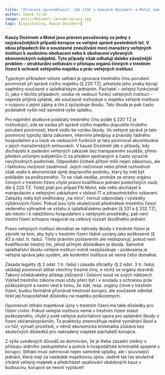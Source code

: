 ```yaml
---
title: "Ztracená spravedlnost: Jak stát v kauzách Dozimetr a Motol sám znemožňuje vymáhání škody"
author: Jakub Jiran
image: posts/dozimetr-seznam-zpravy.jpg
tags: [Legislativa, Kauza Dozimetr]
---
```


**Kauzy Dozimetr a Motol jsou právem považovány za jedny z nejzávažnějších případů korupce ve veřejné správě posledních let. V obou případech šlo o soustavné zneužívání moci manažery veřejných institucí k osobnímu obohacení nebo k obohacení vybraných ekonomických subjektů. Tyto případy však odhalují daleko závažnější problém – strukturální selhávání v přístupu orgánů činných v trestním řízení k ochraně veřejného majetku a práv veřejných institucí.**

Typickým příkladem tohoto selhání je ignorace trestného činu porušení povinnosti při správě cizího majetku (§ 220 TZ), přestože jeho znaky bývají naplněny současně s úplatkářským jednáním. Pachatel – veřejný funkcionář či, jako v těchto případech, osoba ve vedoucí funkci veřejných institucí – nejenže přijímá úplatek, ale současně rozhoduje o majetku veřejné instituce v rozporu s jejími zájmy a tím jí způsobuje škodu. Tato škoda je pak často podstatně vyšší než samotná výše úplatku.

Pro naplnění skutkové podstaty trestného činu podle § 220 TZ je rozhodující, zda se osoba při správě cizího majetku dopustila hrubého porušení povinností, které vedlo ke vzniku škody. Ve veřejné správě je tato povinnost typicky dána zákonem, interními předpisy a pravidly řádného hospodaření a u osob ve vedoucích funkcích je tato povinnost akcentována v jejich manažerských smlouvách.
V kauze Dozimetr jde o případy, kdy docházelo k zadávání veřejných zakázek bez transparentní soutěže, přímo předem určeným subjektům či za předem sjednaných a často výrazně nevýhodných podmínek. Odpovědní činitelé přitom měli nejen zákonnou, ale i faktickou možnost zasáhnout. Jejich nečinnost nebo přímé rozhodnutí však vedlo k ekonomické újmě dopravního podniku, který by měl být pokládán za poškozeného. To se však neděje, protože ze strany orgánu činných v trestním řízení chybí právní kvalifikace jednání podezřelých osob dle § 220 TZ.
Totéž platí pro případ FN Motol, kde mělo docházet k manipulacím s veřejnými zakázkami v oblasti IT a zdravotnického vybavení. Zakázky měly být směřovány „na míru“, čemuž odpovídaly i výsledky výběrových řízení. Pokud jsou tyto skutečnosti předmětem trestního řízení vedeného výhradně ve vztahu k úplatkářskému jednání (§ 331 a § 332 TZ), ale nikoliv i k náležitému hospodaření s veřejnými prostředky, pak není trestní řízení schopno reagovat na celkový rozsah škodlivého jednání.

Právo veřejných institucí domáhat se náhrady škody v trestním řízení je závislé na tom, aby byly v trestním řízení řádně uznány jako poškozené (§ 43 a násl. tr. řádu). Tímto právním postavením ale nedisponují, pokud není kvalifikován trestný čin, jehož přímým důsledkem je škoda. Samotné úplatkářství škodu veřejné instituci nutně nezpůsobuje – poškozena je veřejná správa jako systém, ale konkrétní instituce se nemá čeho domáhat.

Zásada legality (§ 2 odst. 1 tr. řádu) i zásada oficiality (§ 2 odst. 3 tr. řádu) ukládají povinnost stíhat všechny trestné činy, o nichž se orgány dozvědí. Takový očekávatelný přístup zdůraznil i Ústavní soud ve svých nálezech. Výklad trestního zákona musí vždy přeci být i v souladu s ochranou práv poškozených a nesmí vést k tomu, že stát, resp. orgány činné v trestním řízení, budou formálně přiznávat trestnost korupci, ale současně odmítat řešit její hospodářské důsledky na majetku poškozených.

Opomenutí stíhání majetkové újmy v trestním řízení má také důsledky pro řízení civilní. Pokud veřejná instituce nemá v trestním řízení statut poškozeného, chybí jí poté veřejná autoritativní opora pro uplatnění škody v řízení občanskoprávním. To prakticky znemožňuje reálné vymáhání škod a co hůř, vytváří prostředí, v němž ekonomická kriminalita zůstává bez skutečných důsledků pro nakradený majetek pachatelů korupce.

Z výše uvedených důvodů se domnívám, že je třeba zásadní změny v přístupu státního zastupitelství a policie k hospodářské kriminalitě spojené s korupcí. Stíhání musí zahrnovat nejen samotné úplatky, ale i související jednání, která mají za následek majetkovou újmu. Jedině tak lze skutečně chránit veřejný majetek a předcházet opakování obdobných kauz v budoucnu, korupce se nesmí vyplácet!

